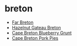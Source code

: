 # breton

 * [Far Breton](../index/f/far-breton-231583.json)
 * [Hazelnut Gateau Breton](../index/h/hazelnut-gateau-breton-238257.json)
 * [Cape Breton Blueberry Grunt](../index/c/cape-breton-blueberry-grunt.json)
 * [Cape Breton Pork Pies](../index/c/cape-breton-pork-pies.json)
